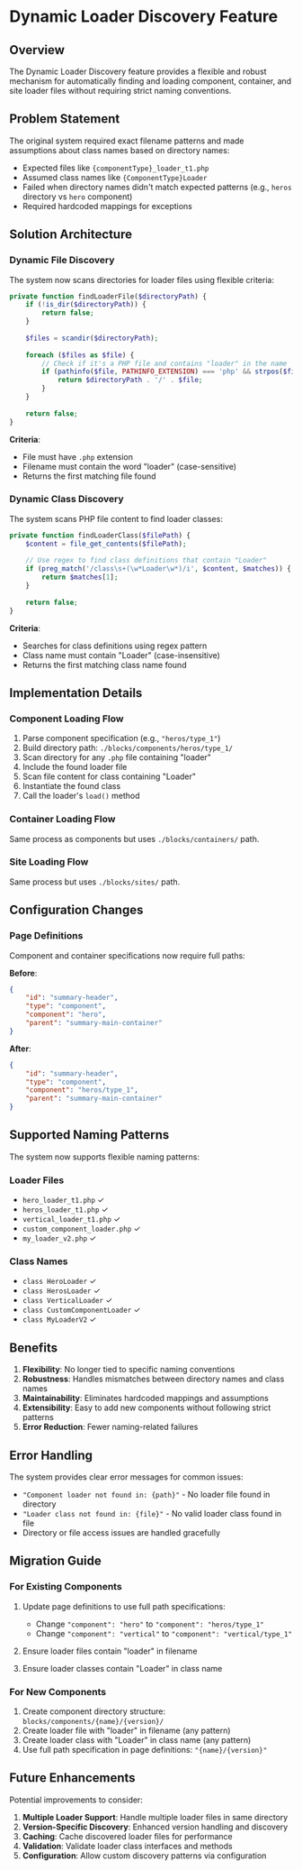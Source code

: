 # Dynamic Loader Discovery Feature

## Overview

The Dynamic Loader Discovery feature provides a flexible and robust mechanism for automatically finding and loading component, container, and site loader files without requiring strict naming conventions.

## Problem Statement

The original system required exact filename patterns and made assumptions about class names based on directory names:

- Expected files like `{componentType}_loader_t1.php`
- Assumed class names like `{ComponentType}Loader`
- Failed when directory names didn't match expected patterns (e.g., `heros` directory vs `hero` component)
- Required hardcoded mappings for exceptions

## Solution Architecture

### Dynamic File Discovery

The system now scans directories for loader files using flexible criteria:

```php
private function findLoaderFile($directoryPath) {
    if (!is_dir($directoryPath)) {
        return false;
    }
    
    $files = scandir($directoryPath);
    
    foreach ($files as $file) {
        // Check if it's a PHP file and contains "loader" in the name
        if (pathinfo($file, PATHINFO_EXTENSION) === 'php' && strpos($file, 'loader') !== false) {
            return $directoryPath . '/' . $file;
        }
    }
    
    return false;
}
```

**Criteria**:
- File must have `.php` extension
- Filename must contain the word "loader" (case-sensitive)
- Returns the first matching file found

### Dynamic Class Discovery

The system scans PHP file content to find loader classes:

```php
private function findLoaderClass($filePath) {
    $content = file_get_contents($filePath);
    
    // Use regex to find class definitions that contain "Loader"
    if (preg_match('/class\s+(\w*Loader\w*)/i', $content, $matches)) {
        return $matches[1];
    }
    
    return false;
}
```

**Criteria**:
- Searches for class definitions using regex pattern
- Class name must contain "Loader" (case-insensitive)
- Returns the first matching class name found

## Implementation Details

### Component Loading Flow

1. Parse component specification (e.g., `"heros/type_1"`)
2. Build directory path: `./blocks/components/heros/type_1/`
3. Scan directory for any `.php` file containing "loader"
4. Include the found loader file
5. Scan file content for class containing "Loader"
6. Instantiate the found class
7. Call the loader's `load()` method

### Container Loading Flow

Same process as components but uses `./blocks/containers/` path.

### Site Loading Flow

Same process but uses `./blocks/sites/` path.

## Configuration Changes

### Page Definitions

Component and container specifications now require full paths:

**Before**:
```json
{
    "id": "summary-header",
    "type": "component",
    "component": "hero",
    "parent": "summary-main-container"
}
```

**After**:
```json
{
    "id": "summary-header",
    "type": "component", 
    "component": "heros/type_1",
    "parent": "summary-main-container"
}
```

## Supported Naming Patterns

The system now supports flexible naming patterns:

### Loader Files
- `hero_loader_t1.php` ✓
- `heros_loader_t1.php` ✓
- `vertical_loader_t1.php` ✓
- `custom_component_loader.php` ✓
- `my_loader_v2.php` ✓

### Class Names
- `class HeroLoader` ✓
- `class HerosLoader` ✓
- `class VerticalLoader` ✓
- `class CustomComponentLoader` ✓
- `class MyLoaderV2` ✓

## Benefits

1. **Flexibility**: No longer tied to specific naming conventions
2. **Robustness**: Handles mismatches between directory names and class names
3. **Maintainability**: Eliminates hardcoded mappings and assumptions
4. **Extensibility**: Easy to add new components without following strict patterns
5. **Error Reduction**: Fewer naming-related failures

## Error Handling

The system provides clear error messages for common issues:

- `"Component loader not found in: {path}"` - No loader file found in directory
- `"Loader class not found in: {file}"` - No valid loader class found in file
- Directory or file access issues are handled gracefully

## Migration Guide

### For Existing Components

1. Update page definitions to use full path specifications:
   - Change `"component": "hero"` to `"component": "heros/type_1"`
   - Change `"component": "vertical"` to `"component": "vertical/type_1"`

2. Ensure loader files contain "loader" in filename
3. Ensure loader classes contain "Loader" in class name

### For New Components

1. Create component directory structure: `blocks/components/{name}/{version}/`
2. Create loader file with "loader" in filename (any pattern)
3. Create loader class with "Loader" in class name (any pattern)
4. Use full path specification in page definitions: `"{name}/{version}"`

## Future Enhancements

Potential improvements to consider:

1. **Multiple Loader Support**: Handle multiple loader files in same directory
2. **Version-Specific Discovery**: Enhanced version handling and discovery
3. **Caching**: Cache discovered loader files for performance
4. **Validation**: Validate loader class interfaces and methods
5. **Configuration**: Allow custom discovery patterns via configuration 
